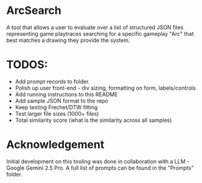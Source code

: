 # ArcSearch
A tool that allows a user to evaluate over a list of structured JSON files representing game playtraces searching for a specific gameplay "Arc" that best matches a drawing they provide the system.

# TODOS:
- Add prompt records to folder.
- Polish up user front-end - div sizing, formatting on form, labels/controls
- Add running instructions to this README
- Add sample JSON format to the repo
- Keep testing Frechet/DTW fitting
- Test larger file sizes (1000+ files)
- Total similarity score (what is the similarity across all samples)

# Acknowledgement

Initial development on this tooling was done in collaboration with a LLM - Google Gemini 2.5 Pro. A full list of prompts can be found in the "Prompts" folder.
